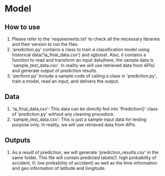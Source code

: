 # Model

## How to use
1. Please refer to the 'requirements.txt' to check all the necessary libraries and their version to run the files.
2. 'prediction.py' contains a class to train a classification model using historical data('la_final_data.csv') and xgboost.
Also, it contains a function to read and transform an input data(here, the sample data is 'sample_test_data.csv'.
In reality we will use retrieved data from APIs) and generate output of prediction results.
3. 'perform.py' include a sample code of calling a class in 'prediction.py', train a model, read an input, and delivers the output.

## Data
1. 'la_final_data,csv': This data can be directly fed into 'Prediction()' class of 'prediction.py' without any cleaning procedure.
2. 'sample_test_data.csv': This is just a sample input data for testing purpose only. In reality, we will use retrieved data from APIs.

## Outputs
1. As a result of prediction, we will generate 'prediction_results.csv' in the same folder.
This file will contain predicted labels(1: high probability of accident, 0: low probability of accident)
as well as the time information and geo information of latitude and longitude.